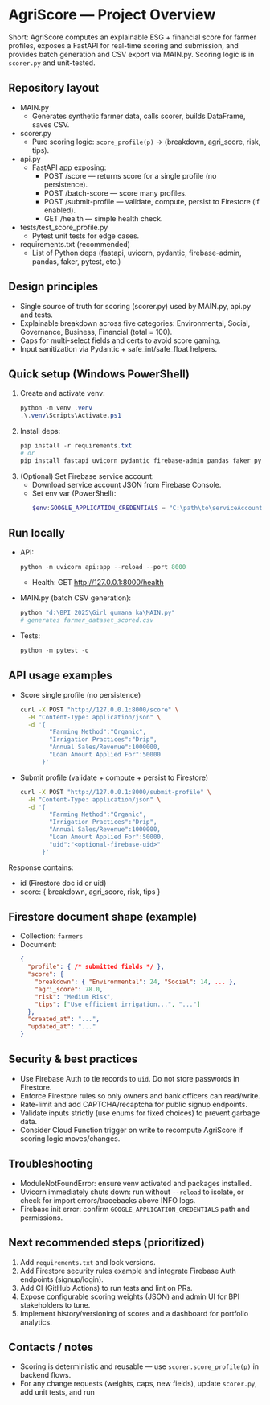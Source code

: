 # AgriScore — Project Overview

Short: AgriScore computes an explainable ESG + financial score for farmer profiles, exposes a FastAPI for real-time scoring and submission, and provides batch generation and CSV export via MAIN.py. Scoring logic is in `scorer.py` and unit-tested.

## Repository layout
- MAIN.py  
  - Generates synthetic farmer data, calls scorer, builds DataFrame, saves CSV.
- scorer.py  
  - Pure scoring logic: `score_profile(p)` → (breakdown, agri_score, risk, tips).
- api.py  
  - FastAPI app exposing:
    - POST /score — returns score for a single profile (no persistence).
    - POST /batch-score — score many profiles.
    - POST /submit-profile — validate, compute, persist to Firestore (if enabled).
    - GET /health — simple health check.
- tests/test_score_profile.py  
  - Pytest unit tests for edge cases.
- requirements.txt (recommended)  
  - List of Python deps (fastapi, uvicorn, pydantic, firebase-admin, pandas, faker, pytest, etc.)

## Design principles
- Single source of truth for scoring (scorer.py) used by MAIN.py, api.py and tests.
- Explainable breakdown across five categories: Environmental, Social, Governance, Business, Financial (total = 100).
- Caps for multi-select fields and certs to avoid score gaming.
- Input sanitization via Pydantic + safe_int/safe_float helpers.

## Quick setup (Windows PowerShell)
1. Create and activate venv:
   ```powershell
   python -m venv .venv
   .\.venv\Scripts\Activate.ps1
   ```
2. Install deps:
   ```powershell
   pip install -r requirements.txt
   # or
   pip install fastapi uvicorn pydantic firebase-admin pandas faker pytest
   ```
3. (Optional) Set Firebase service account:
   - Download service account JSON from Firebase Console.
   - Set env var (PowerShell):
     ```powershell
     $env:GOOGLE_APPLICATION_CREDENTIALS = "C:\path\to\serviceAccountKey.json"
     ```

## Run locally
- API:
  ```powershell
  python -m uvicorn api:app --reload --port 8000
  ```
  - Health: GET http://127.0.0.1:8000/health

- MAIN.py (batch CSV generation):
  ```powershell
  python "d:\BPI 2025\Girl gumana ka\MAIN.py"
  # generates farmer_dataset_scored.csv
  ```

- Tests:
  ```powershell
  python -m pytest -q
  ```

## API usage examples

- Score single profile (no persistence)
  ```bash
  curl -X POST "http://127.0.0.1:8000/score" \
    -H "Content-Type: application/json" \
    -d '{
          "Farming Method":"Organic",
          "Irrigation Practices":"Drip",
          "Annual Sales/Revenue":1000000,
          "Loan Amount Applied For":50000
        }'
  ```

- Submit profile (validate + compute + persist to Firestore)
  ```bash
  curl -X POST "http://127.0.0.1:8000/submit-profile" \
    -H "Content-Type: application/json" \
    -d '{
          "Farming Method":"Organic",
          "Irrigation Practices":"Drip",
          "Annual Sales/Revenue":1000000,
          "Loan Amount Applied For":50000,
          "uid":"<optional-firebase-uid>"
        }'
  ```

Response contains:
- id (Firestore doc id or uid)
- score: { breakdown, agri_score, risk, tips }

## Firestore document shape (example)
- Collection: `farmers`
- Document:
  ```json
  {
    "profile": { /* submitted fields */ },
    "score": {
      "breakdown": { "Environmental": 24, "Social": 14, ... },
      "agri_score": 78.0,
      "risk": "Medium Risk",
      "tips": ["Use efficient irrigation...", "..."]
    },
    "created_at": "...",
    "updated_at": "..."
  }
  ```

## Security & best practices
- Use Firebase Auth to tie records to `uid`. Do not store passwords in Firestore.
- Enforce Firestore rules so only owners and bank officers can read/write.
- Rate-limit and add CAPTCHA/recaptcha for public signup endpoints.
- Validate inputs strictly (use enums for fixed choices) to prevent garbage data.
- Consider Cloud Function trigger on write to recompute AgriScore if scoring logic moves/changes.

## Troubleshooting
- ModuleNotFoundError: ensure venv activated and packages installed.
- Uvicorn immediately shuts down: run without `--reload` to isolate, or check for import errors/tracebacks above INFO logs.
- Firebase init error: confirm `GOOGLE_APPLICATION_CREDENTIALS` path and permissions.

## Next recommended steps (prioritized)
1. Add `requirements.txt` and lock versions.
2. Add Firestore security rules example and integrate Firebase Auth endpoints (signup/login).
3. Add CI (GitHub Actions) to run tests and lint on PRs.
4. Expose configurable scoring weights (JSON) and admin UI for BPI stakeholders to tune.
5. Implement history/versioning of scores and a dashboard for portfolio analytics.

## Contacts / notes
- Scoring is deterministic and reusable — use `scorer.score_profile(p)` in backend flows.
- For any change requests (weights, caps, new fields), update `scorer.py`, add unit tests, and run